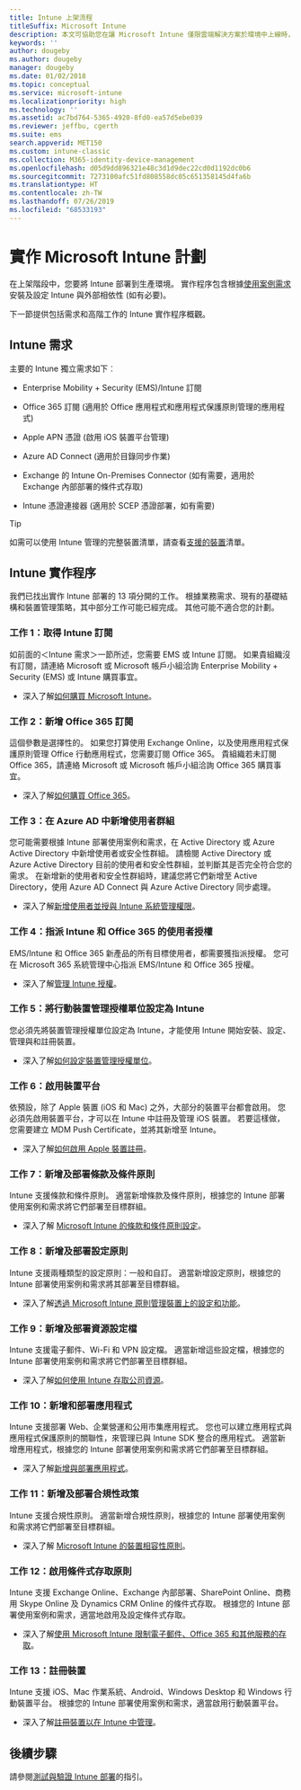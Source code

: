 ```yaml
---
title: Intune 上架流程
titleSuffix: Microsoft Intune
description: 本文可協助您在讓 Microsoft Intune 僅限雲端解決方案於環境中上線時，處理需要考量的所有細節。
keywords: ''
author: dougeby
ms.author: dougeby
manager: dougeby
ms.date: 01/02/2018
ms.topic: conceptual
ms.service: microsoft-intune
ms.localizationpriority: high
ms.technology: ''
ms.assetid: ac7bd764-5365-4920-8fd0-ea57d5ebe039
ms.reviewer: jeffbu, cgerth
ms.suite: ems
search.appverid: MET150
ms.custom: intune-classic
ms.collection: M365-identity-device-management
ms.openlocfilehash: d05d9dd896321e48c3d1d9dec22cd0d1192dc0b6
ms.sourcegitcommit: 7273100afc51fd808558dc05c651358145d4fa6b
ms.translationtype: HT
ms.contentlocale: zh-TW
ms.lasthandoff: 07/26/2019
ms.locfileid: "68533193"
---
```

# <a name="implement-your-microsoft-intune-plan"></a>實作 Microsoft Intune 計劃

在上架階段中，您要將 Intune 部署到生產環境。 實作程序包含根據[使用案例需求](planning-guide-requirements.md)安裝及設定 Intune 與外部相依性 (如有必要)。

下一節提供包括需求和高階工作的 Intune 實作程序概觀。

## <a name="intune-requirements"></a>Intune 需求

主要的 Intune 獨立需求如下︰

- Enterprise Mobility + Security (EMS)/Intune 訂閱

- Office 365 訂閱 (適用於 Office 應用程式和應用程式保護原則管理的應用程式)

- Apple APN 憑證 (啟用 iOS 裝置平台管理)

- Azure AD Connect (適用於目錄同步作業)

- Exchange 的 Intune On-Premises Connector (如有需要，適用於 Exchange 內部部署的條件式存取)

- Intune 憑證連接器 (適用於 SCEP 憑證部署，如有需要)

>[!TIP]
> 如需可以使用 Intune 管理的完整裝置清單，請查看[支援的裝置](supported-devices-browsers.md)清單。

## <a name="intune-implementation-process"></a>Intune 實作程序

我們已找出實作 Intune 部署的 13 項分開的工作。 根據業務需求、現有的基礎結構和裝置管理策略，其中部分工作可能已經完成。 其他可能不適合您的計劃。

### <a name="task-1-get-an-intune-subscription"></a>工作 1：取得 Intune 訂閱

如前面的＜Intune 需求＞一節所述，您需要 EMS 或 Intune 訂閱。 如果貴組織沒有訂閱，請連絡 Microsoft 或 Microsoft 帳戶小組洽詢 Enterprise Mobility + Security (EMS) 或 Intune 購買事宜。

- 深入了解[如何購買 Microsoft Intune](https://www.microsoft.com/cloud-platform/microsoft-intune-pricing)。

### <a name="task-2-add-office-365-subscription"></a>工作 2：新增 Office 365 訂閱

這個參數是選擇性的。 如果您打算使用 Exchange Online，以及使用應用程式保護原則管理 Office 行動應用程式，您需要訂閱 Office 365。 貴組織若未訂閱 Office 365，請連絡 Microsoft 或 Microsoft 帳戶小組洽詢 Office 365 購買事宜。

- 深入了解[如何購買 Office 365](https://products.office.com/business/compare-office-365-for-business-plans)。

### <a name="task-3-add-users-groups-in-azure-ad"></a>工作 3：在 Azure AD 中新增使用者群組

您可能需要根據 Intune 部署使用案例和需求，在 Active Directory 或 Azure Active Directory 中新增使用者或安全性群組。 請檢閱 Active Directory 或 Azure Active Directory 目前的使用者和安全性群組，並判斷其是否完全符合您的需求。 在新增新的使用者和安全性群組時，建議您將它們新增至 Active Directory，使用 Azure AD Connect 與 Azure Active Directory 同步處理。


- 深入了解[新增使用者並授與 Intune 系統管理權限](users-permissions-add.md)。
<!---why not send them to the AAD connect topic? Question out to Andre: https://docs.microsoft.com/azure/active-directory/connect/active-directory-aadconnect--->



### <a name="task-4-assign-intune-and-office-365-user-licenses"></a>工作 4：指派 Intune 和 Office 365 的使用者授權

EMS/Intune 和 Office 365 新產品的所有目標使用者，都需要獲指派授權。 您可在 Microsoft 365 系統管理中心指派 EMS/Intune 和 Office 365 授權。

- 深入了解[管理 Intune 授權](licenses-assign.md)。

### <a name="task-5-set-mobile-device-management-authority-to-intune"></a>工作 5：將行動裝置管理授權單位設定為 Intune

您必須先將裝置管理授權單位設定為 Intune，才能使用 Intune 開始安裝、設定、管理與和註冊裝置。

- 深入了解[如何設定裝置管理授權單位](mdm-authority-set.md)。

### <a name="task-6-enable-device-platforms"></a>工作 6：啟用裝置平台

依預設，除了 Apple 裝置 (iOS 和 Mac) 之外，大部分的裝置平台都會啟用。 您必須先啟用裝置平台，才可以在 Intune 中註冊及管理 iOS 裝置。 若要這樣做，您需要建立 MDM Push Certificate，並將其新增至 Intune。

- 深入了解[如何啟用 Apple 裝置註冊](apple-mdm-push-certificate-get.md)。

### <a name="task-7-add-and-deploy-terms-and-conditions-policies"></a>工作 7：新增及部署條款及條件原則

Intune 支援條款和條件原則。 適當新增條款及條件原則，根據您的 Intune 部署使用案例和需求將它們部署至目標群組。

- 深入了解 [Microsoft Intune 的條款和條件原則設定](terms-and-conditions-create.md)。

### <a name="task-8-add-and-deploy-configuration-policies"></a>工作 8：新增及部署設定原則

Intune 支援兩種類型的設定原則：一般和自訂。 適當新增設定原則，根據您的 Intune 部署使用案例和需求將其部署至目標群組。

- 深入了解[透過 Microsoft Intune 原則管理裝置上的設定和功能](device-profiles.md)。

### <a name="task-9-add-and-deploy-resource-profiles"></a>工作 9：新增及部署資源設定檔

Intune 支援電子郵件、Wi-Fi 和 VPN 設定檔。 適當新增這些設定檔，根據您的 Intune 部署使用案例和需求將它們部署至目標群組。

- 深入了解[如何使用 Intune 存取公司資源](device-profiles.md)。

### <a name="task-10-add-and-deploy-apps"></a>工作 10：新增和部署應用程式

Intune 支援部署 Web、企業營運和公用市集應用程式。 您也可以建立應用程式與應用程式保護原則的關聯性，來管理已與 Intune SDK 整合的應用程式。 適當新增應用程式，根據您的 Intune 部署使用案例和需求將它們部署至目標群組。

- 深入了解[新增與部署應用程式](app-management.md)。

### <a name="task-11-add-and-deploy-compliance-policies"></a>工作 11：新增及部署合規性政策

Intune 支援合規性原則。 適當新增合規性原則，根據您的 Intune 部署使用案例和需求將它們部署至目標群組。

- 深入了解 [Microsoft Intune 的裝置相容性原則](device-compliance.md)。

### <a name="task-12-enable-conditional-access-policies"></a>工作 12：啟用條件式存取原則

Intune 支援 Exchange Online、Exchange 內部部署、SharePoint Online、商務用 Skype Online 及 Dynamics CRM Online 的條件式存取。 根據您的 Intune 部署使用案例和需求，適當地啟用及設定條件式存取。

- 深入了解[使用 Microsoft Intune 限制電子郵件、Office 365 和其他服務的存取](conditional-access.md)。

### <a name="task-13-enroll-devices"></a>工作 13：註冊裝置

Intune 支援 iOS、Mac 作業系統、Android、Windows Desktop 和 Windows 行動裝置平台。 根據您的 Intune 部署使用案例和需求，適當啟用行動裝置平台。

- 深入了解[註冊裝置以在 Intune 中管理](device-enrollment.md)。


## <a name="next-steps"></a>後續步驟
請參閱[測試與驗證 Intune 部署](planning-guide-test-validation.md)的指引。
